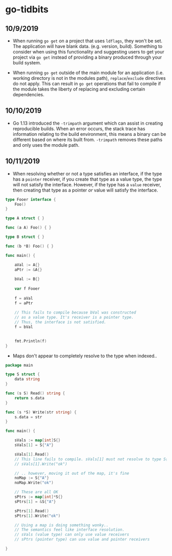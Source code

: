 # go-tidbits

## 10/9/2019
- When running `go get` on a project that uses `ldflags`, they won't be set. The application will have blank data. (e.g. version, build). Something to consider when using this functionality and suggesting users to get your project via `go get` instead of providing a binary produced through your build system.

- When running `go get` outside of the main module for an application (i.e. working directory is not in the modules path), `replace`/`exclude` directives do not apply. This can result in `go get` operations that fail to compile if the module takes the liberty of replacing and excluding certain dependencies.

## 10/10/2019
- Go 1.13 introduced the `-trimpath` argument which can assist in creating reproducible builds. When an error occurs, the stack trace has information relating to the build environment, this means a binary can be different based on where its built from. `-trimpath` removes these paths and only uses the module path.

## 10/11/2019
- When resolving whether or not a type satisfies an interface, if the type has a `pointer` receiver, if you create that type as a value type, the type will not satisfy the interface. However, if the type has a `value` receiver, then creating that type as a pointer _or_ value will satisfy the interface.

```go
type Fooer interface {
	Foo()
}

type A struct { }

func (a A) Foo() { }

type B struct { }

func (b *B) Foo() { }

func main() {

	aVal := A{}
	aPtr := &A{}
	
	bVal := B{}
	
	var f Fooer
	
	f = aVal
	f = aPtr
    
    // This fails to compile because bVal was constructed
    // as a value type. It's receiver is a pointer type.
    // Thus, the interface is not satisfied.
	f = bVal

	
	fmt.Println(f)
}
```

- Maps don't appear to completely resolve to the type when indexed..
```go
package main

type S struct {
	data string
}

func (s S) Read() string {
	return s.data
}

func (s *S) Write(str string) {
	s.data = str
}

func main() {

	sVals := map[int]S{}
	sVals[1] = S{"A"}

	sVals[1].Read()
	// This line fails to compile. sVals[1] must not resolve to type S{}?
	// sVals[1].Write("ok")

	// .. however, moving it out of the map, it's fine
	noMap := S{"A"}
	noMap.Write("ok")

	// These are all OK
	sPtrs := map[int]*S{}
	sPtrs[1] = &S{"A"}

	sPtrs[1].Read()
	sPtrs[1].Write("ok")

	// Using a map is doing something wonky..
	// The semantics feel like interface resolution.
	// sVals (value type) can only use value receivers
	// sPtrs (pointer type) can use value and pointer receivers

}
```
